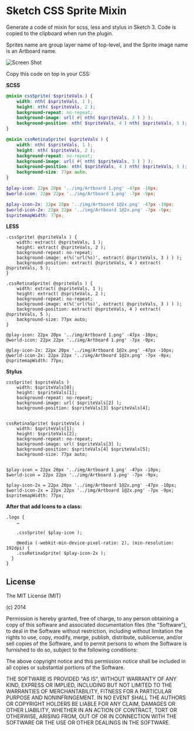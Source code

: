 Sketch CSS Sprite Mixin
=======================

Generate a code of mixin for scss, less and stylus in Sketch 3. Code is copied to the clipboard when run the plugin.

Sprites name are group layer name of top-level, and the Sprite image name is an Artboard name.

![Screen Shot](http://s4.postimg.org/gsit6dnod/Bildschirmfoto_2015_01_09_um_15_21_07.png)

Copy this code on top in your CSS:

**SCSS**

```scss
@mixin cssSprite( $spriteVals ) {
	width: nth( $spriteVals, 1 );
	height: nth( $spriteVals, 2 );
	background-repeat: no-repeat;
	background-image: url( #{ nth( $spriteVals, 3 ) } );
	background-position: nth( $spriteVals, 4 ) nth( $spriteVals, 5 );
}

@mixin cssRetinaSprite( $spriteVals ) {
	width: nth( $spriteVals, 1 );
	height: nth( $spriteVals, 2 );
	background-repeat: no-repeat;
	background-image: url( #{ nth( $spriteVals, 3 ) } );
	background-position: nth( $spriteVals, 4 ) nth( $spriteVals, 5 );
	background-size: 77px auto;
}

$play-icon: 22px 20px '../img/Artboard 1.png' -47px -10px;
$world-icon: 22px 22px '../img/Artboard 1.png' -7px -9px;

$play-icon-2x: 22px 20px '../img/Artboard 1@2x.png' -47px -10px;
$world-icon-2x: 22px 22px '../img/Artboard 1@2x.png' -7px -9px;
$spritemapWidth: 77px;
```

**LESS**

```less
.cssSprite( @spriteVals ) {
	width: extract( @spriteVals, 1 );
	height: extract( @spriteVals, 2 );
	background-repeat: no-repeat;
	background-image: e(%('url(%s)', extract( @spriteVals, 3 ) ) );
	background-position: extract( @spriteVals, 4 ) extract( @spriteVals, 5 );
}

.cssRetinaSprite( @spriteVals ) {
	width: extract( @spriteVals, 1 );
	height: extract( @spriteVals, 2 );
	background-repeat: no-repeat;
	background-image: e(%('url(%s)', extract( @spriteVals, 3 ) ) );
	background-position: extract( @spriteVals, 4 ) extract( @spriteVals, 5 );
	background-size: 77px auto;
}

@play-icon: 22px 20px '../img/Artboard 1.png' -47px -10px;
@world-icon: 22px 22px '../img/Artboard 1.png' -7px -9px;

@play-icon-2x: 22px 20px '../img/Artboard 1@2x.png' -47px -10px;
@world-icon-2x: 22px 22px '../img/Artboard 1@2x.png' -7px -9px;
@spritemapWidth: 77px;
```

**Stylus**

```stylus
cssSprite( $spriteVals )
	width: $spriteVals[0];
	height: $spriteVals[1];
	background-repeat: no-repeat;
	background-image: url( $spriteVals[2] );
	background-position: $spriteVals[3] $spriteVals[4];


cssRetinaSprite( $spriteVals )
	width: $spriteVals[1];
	height: $spriteVals[2];
	background-repeat: no-repeat;
	background-image: url( $spriteVals[3] );
	background-position: $spriteVals[4] $spriteVals[5];
	background-size: 77px auto;


$play-icon = 22px 20px '../img/Artboard 1.png' -47px -10px;
$world-icon = 22px 22px '../img/Artboard 1.png' -7px -9px;

$play-icon-2x = 22px 20px '../img/Artboard 1@2x.png' -47px -10px;
$world-icon-2x = 22px 22px '../img/Artboard 1@2x.png' -7px -9px;
$spritemapWidth: 77px;
```

**After that add Icons to a class:**

```
.logo {
	…

	.cssSprite( $play-icon );

	@media (-webkit-min-device-pixel-ratio: 2), (min-resolution: 192dpi) {
    .cssRetinaSprite( $play-icon-2x );
  }
}
```


## License

The MIT License (MIT)

(c) 2014

Permission is hereby granted, free of charge, to any person obtaining a copy
of this software and associated documentation files (the "Software"), to deal
in the Software without restriction, including without limitation the rights
to use, copy, modify, merge, publish, distribute, sublicense, and/or sell
copies of the Software, and to permit persons to whom the Software is
furnished to do so, subject to the following conditions:

The above copyright notice and this permission notice shall be included in all
copies or substantial portions of the Software.

THE SOFTWARE IS PROVIDED "AS IS", WITHOUT WARRANTY OF ANY KIND, EXPRESS OR
IMPLIED, INCLUDING BUT NOT LIMITED TO THE WARRANTIES OF MERCHANTABILITY,
FITNESS FOR A PARTICULAR PURPOSE AND NONINFRINGEMENT. IN NO EVENT SHALL THE
AUTHORS OR COPYRIGHT HOLDERS BE LIABLE FOR ANY CLAIM, DAMAGES OR OTHER
LIABILITY, WHETHER IN AN ACTION OF CONTRACT, TORT OR OTHERWISE, ARISING FROM,
OUT OF OR IN CONNECTION WITH THE SOFTWARE OR THE USE OR OTHER DEALINGS IN THE
SOFTWARE.